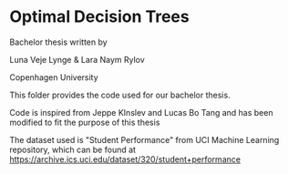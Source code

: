 # Optimal Decision Trees
Bachelor thesis written by 

Luna Veje Lynge & Lara Naym Rylov

Copenhagen University

This folder provides the code used for our bachelor thesis.

Code is inspired from Jeppe KInslev and Lucas Bo Tang and has been modified to fit the purpose of this thesis

The dataset used is "Student Performance" from UCI Machine Learning repository, which can be found at https://archive.ics.uci.edu/dataset/320/student+performance
